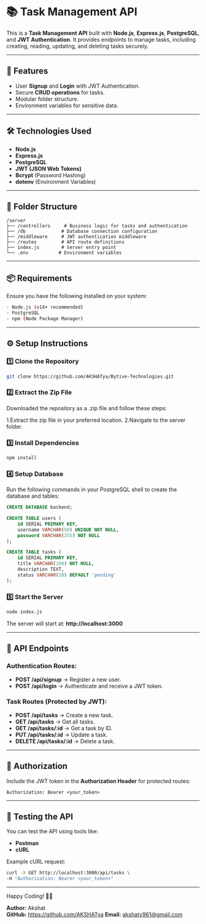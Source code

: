 # 📚 **Task Management API**

This is a **Task Management API** built with **Node.js**, **Express.js**, **PostgreSQL**, and **JWT Authentication**. It provides endpoints to manage tasks, including creating, reading, updating, and deleting tasks securely.

---

## 🚀 **Features**
- User **Signup** and **Login** with JWT Authentication.
- Secure **CRUD operations** for tasks.
- Modular folder structure.
- Environment variables for sensitive data.

---

## 🛠️ **Technologies Used**
- **Node.js**
- **Express.js**
- **PostgreSQL**
- **JWT (JSON Web Tokens)**
- **Bcrypt** (Password Hashing)
- **dotenv** (Environment Variables)

---

## 📂 **Folder Structure**
```
/server
├── /controllers     # Business logic for tasks and authentication
├── /db             # Database connection configuration
├── /middleware     # JWT authentication middleware
├── /routes         # API route definitions
├── index.js        # Server entry point
└── .env           # Environment variables
```

---

## 📦 **Requirements**
Ensure you have the following installed on your system:

```bash
- Node.js (v14+ recommended)
- PostgreSQL
- npm (Node Package Manager)
```

---

## ⚙️ **Setup Instructions**

### 1️⃣ **Clone the Repository**
```bash
git clone https://github.com/AKSHATya/Bytive-Technologies.git
```
### 2️⃣ **Extract the Zip File**
Downloaded the repository as a .zip file and follow these steps:

1.Extract the zip file in your preferred location.
2.Navigate to the server folder.

### 3️⃣ **Install Dependencies**
```bash
npm install
```


### 4️⃣ **Setup Database**
Run the following commands in your PostgreSQL shell to create the database and tables:
```sql
CREATE DATABASE backend;

CREATE TABLE users (
    id SERIAL PRIMARY KEY,
    username VARCHAR(50) UNIQUE NOT NULL,
    password VARCHAR(255) NOT NULL
);

CREATE TABLE tasks (
    id SERIAL PRIMARY KEY,
    title VARCHAR(100) NOT NULL,
    description TEXT,
    status VARCHAR(20) DEFAULT 'pending'
);
```

### 5️⃣ **Start the Server**
```bash
node index.js 
```

The server will start at: **http://localhost:3000**

---

## 📡 **API Endpoints**

### **Authentication Routes:**
- **POST /api/signup** → Register a new user.
- **POST /api/login** → Authenticate and receive a JWT token.

### **Task Routes (Protected by JWT):**
- **POST /api/tasks** → Create a new task.
- **GET /api/tasks** → Get all tasks.
- **GET /api/tasks/:id** → Get a task by ID.
- **PUT /api/tasks/:id** → Update a task.
- **DELETE /api/tasks/:id** → Delete a task.

---

## 🔑 **Authorization**
Include the JWT token in the **Authorization Header** for protected routes:
```http
Authorization: Bearer <your_token>
```

---

## 🧪 **Testing the API**
You can test the API using tools like:
- **Postman**
- **cURL**

Example cURL request:
```bash
curl -X GET http://localhost:3000/api/tasks \
-H "Authorization: Bearer <your_token>"
```

---

Happy Coding! 🚀✨

**Author:** Akshat  
**GitHub:**   https://github.com/AKSHATya
**Email:** akshaty961@gmail.com
